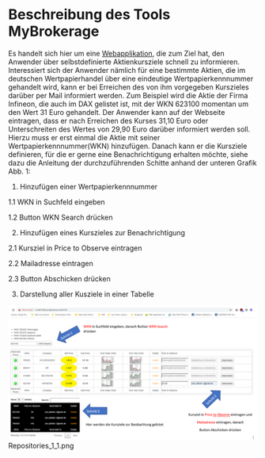 <h1>Beschreibung des Tools MyBrokerage</h1>

Es handelt sich hier um eine [Webapplikation](https://vmd31558.contaboserver.net:8888/), die zum Ziel hat, den Anwender über selbstdefinierte Aktienkursziele schnell zu informieren. Interessiert sich der Anwender nämlich für eine bestimmte Aktien, die im deutschen Wertpapierhandel über eine eindeutige Wertpapierkennnummer gehandelt wird, kann er bei Erreichen des von ihm vorgegeben Kurszieles darüber per Mail informiert werden. Zum Beispiel wird die Aktie der Firma Infineon, die auch im DAX gelistet ist, mit der WKN 623100 momentan um den Wert 31 Euro gehandelt. Der Anwender kann auf der Webseite eintragen, dass er nach Erreichen des Kurses 31,10 Euro oder Unterschreiten des Wertes von 29,90 Euro darüber informiert werden soll. Hierzu muss er erst einmal die Aktie mit seiner Wertpapierkennnummer(WKN) hinzufügen. Danach kann er die Kursziele definieren, für die er gerne eine Benachrichtigung erhalten möchte, siehe dazu die Anleitung der durchzuführenden Schitte anhand der unteren Grafik Abb. 1:

1.  Hinzufügen einer Wertpapierkennnummer

  1.1 WKN in Suchfeld eingeben

  1.2 Button WKN Search drücken

2.  Hinzufügen eines Kurszieles zur Benachrichtigung

  2.1 Kursziel in Price to Observe eintragen

  2.2 Mailadresse eintragen

  2.3 Button Abschicken drücken

3.  Darstellung aller Kusziele in einer Tabelle




![Hinzufügen eines Wertpapiers auf die Beobachtungsliste](./Abbildungsverzeichnis/Anleitung_zum_Anlegen_eines_Kuszieles_zur_Benachrichtigung.png)
Repositories_1_1.png
